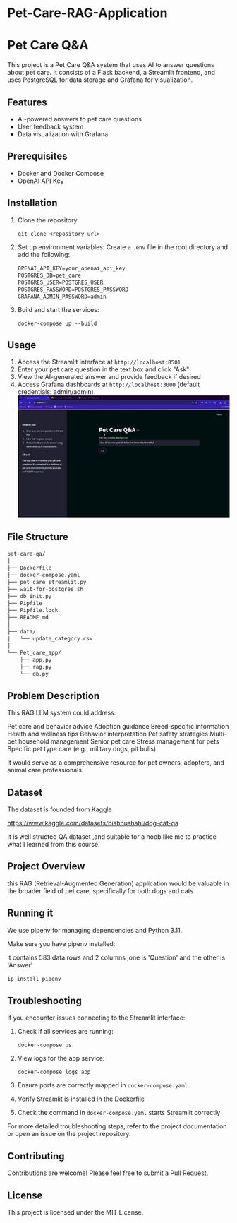 # Pet-Care-RAG-Application

# Pet Care Q&A

This project is a Pet Care Q&A system that uses AI to answer questions about pet care. It consists of a Flask backend, a Streamlit frontend, and uses PostgreSQL for data storage and Grafana for visualization.

## Features

- AI-powered answers to pet care questions
- User feedback system
- Data visualization with Grafana

## Prerequisites

- Docker and Docker Compose
- OpenAI API Key

## Installation

1. Clone the repository:

   ```
   git clone <repository-url>
   
   ```
2. Set up environment variables:
   Create a `.env` file in the root directory and add the following:

   ```
   OPENAI_API_KEY=your_openai_api_key
   POSTGRES_DB=pet_care
   POSTGRES_USER=POSTGRES_USER
   POSTGRES_PASSWORD=POSTGRES_PASSWORD
   GRAFANA_ADMIN_PASSWORD=admin
   ```
3. Build and start the services:

   ```
   docker-compose up --build
   ```

## Usage

1. Access the Streamlit interface at `http://localhost:8501`
2. Enter your pet care question in the text box and click "Ask"
3. View the AI-generated answer and provide feedback if desired
4. Access Grafana dashboards at `http://localhost:3000` (default credentials: admin/admin)
![image](c9rui-mcj6i.gif)

## File Structure

```
pet-care-qa/
│
├── Dockerfile
├── docker-compose.yaml
├── pet_care_streamlit.py
├── wait-for-postgres.sh
├── db_init.py
├── Pipfile
├── Pipfile.lock
├── README.md
│
├── data/
│   └── update_category.csv
│
└── Pet_care_app/
    ├── app.py
    ├── rag.py
    └── db.py
```

## Problem Description

This RAG LLM system could address:

Pet care and behavior advice
Adoption guidance
Breed-specific information
Health and wellness tips
Behavior interpretation
Pet safety strategies
Multi-pet household management
Senior pet care
Stress management for pets
Specific pet type care (e.g., military dogs, pit bulls)

It would serve as a comprehensive resource for pet owners, adopters, and animal care professionals.

## Dataset

The dataset is founded from Kaggle

https://www.kaggle.com/datasets/bishnushahi/dog-cat-qa

It is well structed  QA dataset ,and suitable for a noob like me to practice what I learned from this course.

## Project Overview

this RAG (Retrieval-Augmented Generation) application would be valuable in the broader field of pet care, specifically for both dogs and cats

## Running it

We use pipenv for managing dependencies and Python 3.11.

Make sure you have pipenv installed:

it contains 583 data  rows and 2 columns ,one is 'Question' and the other is 'Answer'

```bash
ip install pipenv
```

## Troubleshooting

If you encounter issues connecting to the Streamlit interface:

1. Check if all services are running:

   ```
   docker-compose ps
   ```
2. View logs for the app service:

   ```
   docker-compose logs app
   ```
3. Ensure ports are correctly mapped in `docker-compose.yaml`
4. Verify Streamlit is installed in the Dockerfile
5. Check the command in `docker-compose.yaml` starts Streamlit correctly

For more detailed troubleshooting steps, refer to the project documentation or open an issue on the project repository.

## Contributing

Contributions are welcome! Please feel free to submit a Pull Request.

## License

This project is licensed under the MIT License.

